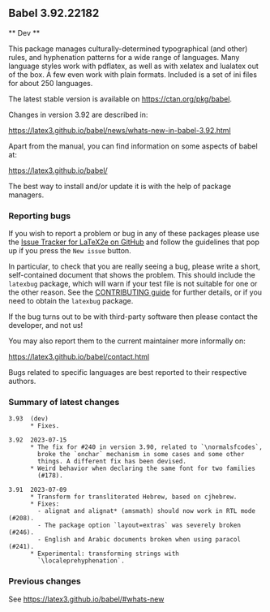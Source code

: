 ## Babel 3.92.22182

** Dev **

This package manages culturally-determined typographical (and other)
rules, and hyphenation patterns for a wide range of languages. Many
language styles work with pdflatex, as well as with xelatex and
lualatex out of the box. A few even work with plain formats. Included
is a set of ini files for about 250 languages.

The latest stable version is available on <https://ctan.org/pkg/babel>.

Changes in version 3.92 are described in:

https://latex3.github.io/babel/news/whats-new-in-babel-3.92.html

Apart from the manual, you can find information on some aspects of babel at:

https://latex3.github.io/babel/

The best way to install and/or update it is with the help of package
managers.

### Reporting bugs

If you wish to report a problem or bug in any of these packages please
use the
[Issue Tracker for LaTeX2e on GitHub](https://github.com/latex3/babel/issues)
and follow the guidelines that pop up if you press the `New issue`
button.

In particular, to check that you are really seeing a bug, please write
a short, self-contained document that shows the problem. This should
include the `latexbug` package, which will warn if your test file is
not suitable for one or the other reason. See the
[CONTRIBUTING guide](https://github.com/latex3/latex2e/blob/master/CONTRIBUTING.md)
for further details, or if you need to obtain the `latexbug` package.

If the bug turns out to be with third-party software then please
contact the developer, and not us!

You may also report them to the current maintainer more informally on:

   https://latex3.github.io/babel/contact.html

Bugs related to specific languages are best reported to their
respective authors.

### Summary of latest changes
```
3.93  (dev)
      * Fixes.

3.92  2023-07-15
      * The fix for #240 in version 3.90, related to `\normalsfcodes`,
        broke the `onchar` mechanism in some cases and some other
        things. A different fix has been devised.
      * Weird behavior when declaring the same font for two families
        (#178).

3.91  2023-07-09
      * Transform for transliterated Hebrew, based on cjhebrew.
      * Fixes:
        - alignat and alignat* (amsmath) should now work in RTL mode (#208).
        - The package option `layout=extras` was severely broken (#246).
        - English and Arabic documents broken when using paracol (#241).
      * Experimental: transforming strings with
        `\localeprehyphenation`.
```

### Previous changes

See https://latex3.github.io/babel/#whats-new
